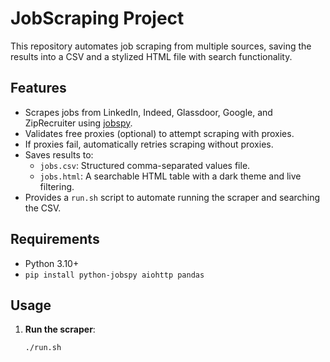 # JobScraping Project

This repository automates job scraping from multiple sources, saving the results into a CSV and a stylized HTML file with search functionality.

## Features

- Scrapes jobs from LinkedIn, Indeed, Glassdoor, Google, and ZipRecruiter using [jobspy](https://pypi.org/project/python-jobspy/).
- Validates free proxies (optional) to attempt scraping with proxies.
- If proxies fail, automatically retries scraping without proxies.
- Saves results to:
  - `jobs.csv`: Structured comma-separated values file.
  - `jobs.html`: A searchable HTML table with a dark theme and live filtering.
- Provides a `run.sh` script to automate running the scraper and searching the CSV.

## Requirements

- Python 3.10+
- `pip install python-jobspy aiohttp pandas`

## Usage

1. **Run the scraper**:
   ```bash
   ./run.sh
